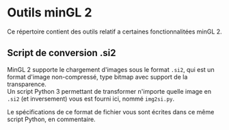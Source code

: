 # Outils minGL 2
Ce répertoire contient des outils relatif a certaines fonctionnalitées minGL 2.

## Script de conversion .si2
MinGL 2 supporte le chargement d'images sous le format ``.si2``, qui est un format d'image non-compressé, type bitmap avec support de la transparence.  
Un script Python 3 permettant de transformer n'importe quelle image en ``.si2`` (et inversement) vous est fourni ici, nommé ``img2si.py``.

Le spécifications de ce format de fichier vous sont écrites dans ce même script Python, en commentaire.
